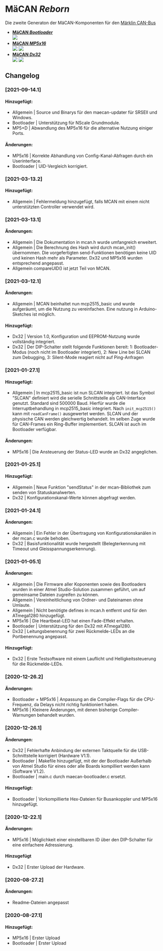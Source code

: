 # <b>MäCAN _Reborn_ </b>

Die zweite Generaton der MäCAN-Komponenten für den [Märklin CAN-Bus][candoku]

- <b>[MäCAN _Bootloader_][bootloader]</b><br>
    <img src="https://img.shields.io/badge/Software-V1.7-007EC6?style=flat-square"/>
- <b>[MäCAN _MP5x16_][mp5x16]</b><br>
    <img src="https://img.shields.io/badge/Hardware-V1.0-FE7D37?style=flat-square"/>
    <img src="https://img.shields.io/badge/Software-V1.6-FE7D37?style=flat-square"/>
- <b>[MäCAN _Dx32_][dx32]</b><br>
    <img src="https://img.shields.io/badge/Hardware-V1.1-FF4D47?style=flat-square"/>
    <img src="https://img.shields.io/badge/Software-V1.1-FF4D47?style=flat-square"/>
## Changelog

### [2021-09-14.1]
#### Hinzugefügt:
- Allgemein | Source und Binarys für den maecan-updater für SRSEII und Windows.
- Bootloader | Unterstützung für NScale Grundmodule.
- MP5+D | Abwandlung des MP5x16 für die alternative Nutzung einiger Ports.
#### Änderungen:
- MP5x16 | Korrekte Abhandlung von Config-Kanal-Abfragen durch ein Userinterface.
- Bootloader | UID-Vergleich korrigiert.
### [2021-03-13.2]
#### Hinzugefügt:
- Allgemein | Fehlermeldung hinzugefügt, falls MCAN mit einem nicht unterstützten Controller verwendet wird.

### [2021-03-13.1]
#### Änderungen:
- Allgemein | Die Dokumentation in mcan.h wurde umfangreich erweitert.
- Allgemein | Die Berechnung des Hash wird durch mcan_init() übernommen. Die vorgefertigten send-Funktionen benötigen keine UID und keinen Hash mehr als Parameter. Dx32 und MP5x16 wurden entsprechend angepasst.
- Allgemein compareUID() ist jetzt Teil von MCAN.

### [2021-03-12.1]
#### Änderungen:
- Allgemein | MCAN beinhaltet nun mcp2515_basic und wurde aufgeräumt, um die Nutzung zu vereinfachen. Eine nutzung in Arduino-Sketches ist möglich.

#### Hinzugefügt:
- Dx32 | Version 1.0, Konfiguration und EEPROM-Nutzung wurde vollständig integriert. 
- Dx32 | Der DIP-Schalter stellt folgende Funktionen bereit: 1: Bootloader-Modus (noch nicht im Bootloader integriert), 2: New Line bei SLCAN zum Debugging, 3: Silent-Mode reagiert nicht auf Ping-Anfragen

### [2021-01-27.1]
#### Hinzugefügt:
- Allgemein | In mcp2515_basic ist nun SLCAN integriert. Ist das Symbol "SLCAN" definiert wird die serielle Schnittstelle als CAN-Interface genutzt. Standard sind 500000 Baud. Hierfür wurde die Interruptbehandlung in mcp2515_basic integriert. Nach `init_mcp2515()` kann mit `readCanFrame()` ausgewertet werden. SLCAN und der physische CAN werden gleichwertig behandelt. Im selben Zuge wurde für CAN-Frames ein Ring-Buffer implementiert. SLCAN ist auch im Bootloader verfügbar.

#### Änderungen:
- MP5x16 | Die Ansteuerung der Status-LED wurde an Dx32 angeglichen.

### [2021-01-25.1]
#### Hinzugefügt:
- Allgemein | Neue Funktion "sendStatus" in der mcan-Bibliothek zum senden von Statuskanalwerten.
- Dx32 | Konfigurationskanal-Werte können abgefragt werden.

### [2021-01-24.1]
#### Änderungen:
- Allgemein | Ein Fehler in der Übertragung von Konfigurationskanälen in der mcan.c wurde behoben.
- Dx32 | Basisfunktionalität wurde hergestellt (Belegterkennung mit Timeout und Gleisspannungserkennung).

### [2021-01-05.1]
#### Änderungen:
- Allgemein | Die Firmware aller Koponenten sowie des Bootloaders wurden in einer Atmel Studio-Solution zusammen geführt, um auf gemeinsame Dateien zugreifen zu können.
- Allgemein | Vereinheitlichung von Ordner- und Dateinamen ohne Umlaute.
- Allgemein | Nicht benötigte defines in mcan.h entfernt und für den ATmega1280 hinzugefügt.
- MP5x16 | Die Heartbeat-LED hat einen Fade-Effekt erhalten.
- Bootloader | Unterstützung für den Dx32 mit ATmega1280.
- Dx32 | Leitungsbenennung für zwei Rückmelde-LEDs an die Portbenennung angepasst.

#### Hinzugefügt:
- Dx32 | Erste Testsoftware mit einem Lauflicht und Helligkeitssteuerung für die Rückmelde-LEDs.

### [2020-12-26.2]
#### Änderungen:
- Bootloader + MP5x16 | Anpassung an die Compiler-Flags für die CPU-Frequenz, da Delays nicht richtig funktioniert haben.
- MP5x16 | Kleinere Änderungen, mit denen bisherige Compiler-Warnungen behandelt wurden.

### [2020-12-26.1]
#### Änderungen:
- Dx32 | Fehlerhafte Anbindung der externen Taktquelle für die USB-Schnittstelle korrigiert (Hardware V1.1).
- Bootloader | Makefile hinzugefügt, mit der der Bootloader Außerhalb von Atmel Studio für eines oder alle Boards kompilliert werden kann (Software V1.2).
- Bootloader | main.c durch maecan-bootloader.c ersetzt.

#### Hinzugefügt:
- Bootloader | Vorkompillierte Hex-Dateien für Busankoppler und MP5x16 hinzugefügt.

### [2020-12-22.1]
#### Änderungen:
- MP5x16 | Möglichkeit einer einstellbaren ID über den DIP-Schalter für eine einfachere Adressierung.

#### Hinzugefügt
- Dx32 | Erster Upload der Hardware.

### [2020-08-27.2]
#### Änderungen:
- Readme-Dateien angepasst

### [2020-08-27.1]
#### Hinzugefügt:
- MP5x16 | Erster Upload
- Bootloader |  Erster Upload

[candoku]: https://www.maerklin.de/fileadmin/media/service/software-updates/cs2CAN-Protokoll-2_0.pdf
[bootloader]: Bootloader
[mp5x16]: MäCAN_MP5x16
[dx32]: MäCAN_Dx32

[//]: # (Orange: #FE7D37, Blau: #007EC6)